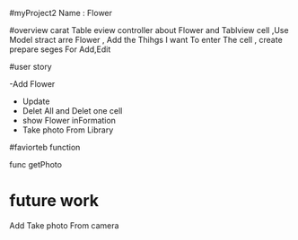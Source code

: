 #myProject2 Name : Flower


#overview
carat Table eview controller about Flower and Tablview cell ,Use Model stract arre Flower , Add the Thihgs I want To enter The cell ,
create prepare seges For Add,Edit 


#user story 

-Add Flower 
- Update 
- Delet All and Delet one cell 
- show Flower inFormation
- Take photo From Library 


#faviorteb function

func getPhoto


# future work
Add Take photo From camera 
